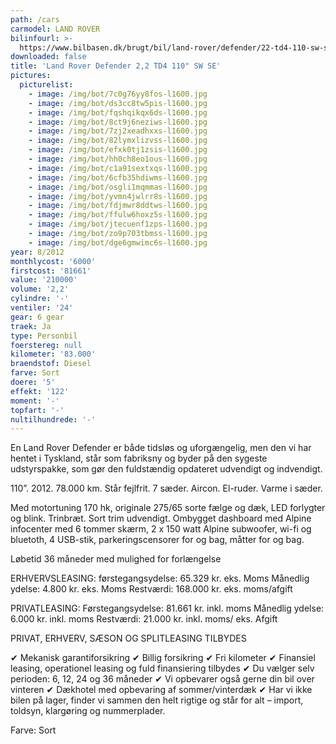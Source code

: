```yaml
---
path: /cars
carmodel: LAND ROVER
bilinfourl: >-
  https://www.bilbasen.dk/brugt/bil/land-rover/defender/22-td4-110-sw-se-5d/4221500
downloaded: false
title: 'Land Rover Defender 2,2 TD4 110" SW SE'
pictures:
  picturelist:
    - image: /img/bot/7c0g76yy8fos-l1600.jpg
    - image: /img/bot/ds3cc8tw5pis-l1600.jpg
    - image: /img/bot/fqshqikqx6ds-l1600.jpg
    - image: /img/bot/8ct9j6neziws-l1600.jpg
    - image: /img/bot/7zj2xeadhxxs-l1600.jpg
    - image: /img/bot/82lymxlizvss-l1600.jpg
    - image: /img/bot/efxk0tj1zsis-l1600.jpg
    - image: /img/bot/hh0ch8eo1ous-l1600.jpg
    - image: /img/bot/c1a91sextxqs-l1600.jpg
    - image: /img/bot/6cfb35hdiwms-l1600.jpg
    - image: /img/bot/osgli1mqmmas-l1600.jpg
    - image: /img/bot/yvmn4jwlrr8s-l1600.jpg
    - image: /img/bot/fdjmwr8ddtws-l1600.jpg
    - image: /img/bot/ffulw6hoxz5s-l1600.jpg
    - image: /img/bot/jtecuenf1zps-l1600.jpg
    - image: /img/bot/zo9p703tbmss-l1600.jpg
    - image: /img/bot/dge6gmwimc6s-l1600.jpg
year: 8/2012
monthlycost: '6000'
firstcost: '81661'
value: '210000'
volume: '2,2'
cylindre: '-'
ventiler: '24'
gear: 6 gear
traek: Ja
type: Personbil
foerstereg: null
kilometer: '83.000'
braendstof: Diesel
farve: Sort
doere: '5'
effekt: '122'
moment: '-'
topfart: '-'
nultilhundrede: '-'
---
```

En Land Rover Defender er både tidsløs og uforgængelig, men den vi har hentet i Tyskland, står som fabriksny og byder på den sygeste udstyrspakke, som gør den fuldstændig opdateret udvendigt og indvendigt. 

110”. 2012. 78.000 km. Står fejlfrit. 7 sæder. Aircon. El-ruder. Varme i sæder.

Med motortuning 170 hk, originale 275/65 sorte fælge og dæk, LED forlygter og blink. Trinbræt. Sort trim udvendigt. Ombygget dashboard med Alpine infocenter med 6 tommer skærm, 2 x 150 watt Alpine subwoofer, wi-fi og bluetoth, 4 USB-stik, parkeringscensorer for og bag, måtter for og bag.

Løbetid 36 måneder med mulighed for forlængelse 

ERHVERVSLEASING:
førstegangsydelse: 65.329 kr. eks. Moms 
Månedlig ydelse: 4.800 kr. eks. Moms
Restværdi: 168.000 kr. eks. moms/afgift

PRIVATLEASING:
Førstegangsydelse: 81.661 kr. inkl. moms
Månedlig ydelse: 6.000 kr. inkl. moms
Restværdi: 21.000 kr. inkl. moms/ eks. Afgift

PRIVAT, ERHVERV, SÆSON OG SPLITLEASING TILBYDES 

✔ Mekanisk garantiforsikring 
✔ Billig forsikring 
✔ Fri kilometer
✔ Finansiel leasing, operationel leasing og fuld finansiering tilbydes
✔ Du vælger selv perioden: 6, 12, 24 og 36 måneder
✔ Vi opbevarer også gerne din bil over vinteren 
✔ Dækhotel med opbevaring af sommer/vinterdæk
✔ Har vi ikke bilen på lager, finder vi sammen den helt rigtige og står for alt – import, toldsyn, klargøring og nummerplader. 


Farve: Sort
